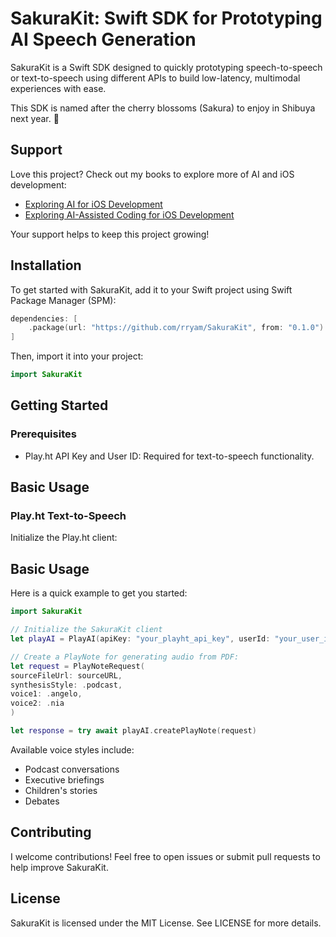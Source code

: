 # SakuraKit: Swift SDK for Prototyping AI Speech Generation

SakuraKit is a Swift SDK designed to quickly prototyping speech-to-speech or text-to-speech using different APIs to build low-latency, multimodal experiences with ease. 

This SDK is named after the cherry blossoms (Sakura) to enjoy in Shibuya next year. 🌸

## Support

Love this project? Check out my books to explore more of AI and iOS development:
- [Exploring AI for iOS Development](https://academy.rudrank.com/product/ai)
- [Exploring AI-Assisted Coding for iOS Development](https://academy.rudrank.com/product/ai-assisted-coding)

Your support helps to keep this project growing!

## Installation

To get started with SakuraKit, add it to your Swift project using Swift Package Manager (SPM):

```swift
dependencies: [
    .package(url: "https://github.com/rryam/SakuraKit", from: "0.1.0")
]
```

Then, import it into your project:

```swift
import SakuraKit
```

## Getting Started

### Prerequisites
- Play.ht API Key and User ID: Required for text-to-speech functionality.

## Basic Usage

### Play.ht Text-to-Speech

Initialize the Play.ht client:

## Basic Usage

Here is a quick example to get you started:

```swift
import SakuraKit

// Initialize the SakuraKit client
let playAI = PlayAI(apiKey: "your_playht_api_key", userId: "your_user_id")

// Create a PlayNote for generating audio from PDF:
let request = PlayNoteRequest(
sourceFileUrl: sourceURL,
synthesisStyle: .podcast,
voice1: .angelo,
voice2: .nia
)

let response = try await playAI.createPlayNote(request)
```

Available voice styles include:
- Podcast conversations
- Executive briefings
- Children's stories
- Debates

## Contributing

I welcome contributions! Feel free to open issues or submit pull requests to help improve SakuraKit.

## License

SakuraKit is licensed under the MIT License. See LICENSE for more details.
